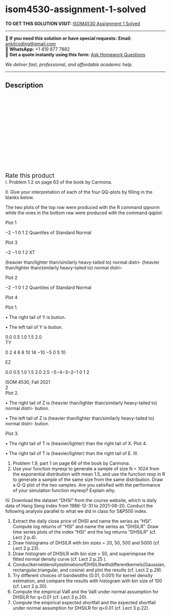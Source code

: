# isom4530-assignment-1-solved
**TO GET THIS SOLUTION VISIT:** [ISOM4530 Assignment 1 Solved](https://www.ankitcodinghub.com/product/isom4530-assignment-1-solved/)


---

📩 **If you need this solution or have special requests:** **Email:** ankitcoding@gmail.com  
📱 **WhatsApp:** +1 419 877 7882  
📄 **Get a quote instantly using this form:** [Ask Homework Questions](https://www.ankitcodinghub.com/services/ask-homework-questions/)

*We deliver fast, professional, and affordable academic help.*

---

<h2>Description</h2>



<div class="kk-star-ratings kksr-auto kksr-align-center kksr-valign-top" data-payload="{&quot;align&quot;:&quot;center&quot;,&quot;id&quot;:&quot;97518&quot;,&quot;slug&quot;:&quot;default&quot;,&quot;valign&quot;:&quot;top&quot;,&quot;ignore&quot;:&quot;&quot;,&quot;reference&quot;:&quot;auto&quot;,&quot;class&quot;:&quot;&quot;,&quot;count&quot;:&quot;0&quot;,&quot;legendonly&quot;:&quot;&quot;,&quot;readonly&quot;:&quot;&quot;,&quot;score&quot;:&quot;0&quot;,&quot;starsonly&quot;:&quot;&quot;,&quot;best&quot;:&quot;5&quot;,&quot;gap&quot;:&quot;4&quot;,&quot;greet&quot;:&quot;Rate this product&quot;,&quot;legend&quot;:&quot;0\/5 - (0 votes)&quot;,&quot;size&quot;:&quot;24&quot;,&quot;title&quot;:&quot;ISOM4530 Assignment 1 Solved&quot;,&quot;width&quot;:&quot;0&quot;,&quot;_legend&quot;:&quot;{score}\/{best} - ({count} {votes})&quot;,&quot;font_factor&quot;:&quot;1.25&quot;}">

<div class="kksr-stars">

<div class="kksr-stars-inactive">
            <div class="kksr-star" data-star="1" style="padding-right: 4px">


<div class="kksr-icon" style="width: 24px; height: 24px;"></div>
        </div>
            <div class="kksr-star" data-star="2" style="padding-right: 4px">


<div class="kksr-icon" style="width: 24px; height: 24px;"></div>
        </div>
            <div class="kksr-star" data-star="3" style="padding-right: 4px">


<div class="kksr-icon" style="width: 24px; height: 24px;"></div>
        </div>
            <div class="kksr-star" data-star="4" style="padding-right: 4px">


<div class="kksr-icon" style="width: 24px; height: 24px;"></div>
        </div>
            <div class="kksr-star" data-star="5" style="padding-right: 4px">


<div class="kksr-icon" style="width: 24px; height: 24px;"></div>
        </div>
    </div>

<div class="kksr-stars-active" style="width: 0px;">
            <div class="kksr-star" style="padding-right: 4px">


<div class="kksr-icon" style="width: 24px; height: 24px;"></div>
        </div>
            <div class="kksr-star" style="padding-right: 4px">


<div class="kksr-icon" style="width: 24px; height: 24px;"></div>
        </div>
            <div class="kksr-star" style="padding-right: 4px">


<div class="kksr-icon" style="width: 24px; height: 24px;"></div>
        </div>
            <div class="kksr-star" style="padding-right: 4px">


<div class="kksr-icon" style="width: 24px; height: 24px;"></div>
        </div>
            <div class="kksr-star" style="padding-right: 4px">


<div class="kksr-icon" style="width: 24px; height: 24px;"></div>
        </div>
    </div>
</div>


<div class="kksr-legend" style="font-size: 19.2px;">
            <span class="kksr-muted">Rate this product</span>
    </div>
    </div>
<div class="page" title="Page 1">
<div class="section">
<div class="layoutArea">
<div class="column">
I. Problem 1.2 on page 63 of the book by Carmona.

II. Give your interpretation of each of the four QQ-plots by filling in the blanks below.

The two plots of the top row were produced with the R command qqnorm while the ones in the bottom row were produced with the command qqplot.

</div>
</div>
<div class="layoutArea">
<div class="column">
Plot 1

−2 −1 0 1 2 Quantiles of Standard Normal

Plot 3

−2 −1 0 1 2 XT

(heavier than/lighter than/similarly heavy-tailed to) normal distri- (heavier than/lighter than/similarly heavy-tailed to) normal distri-

</div>
</div>
<div class="layoutArea">
<div class="column">
Plot 2

−2 −1 0 1 2 Quantiles of Standard Normal

Plot 4

</div>
</div>
<div class="layoutArea">
<div class="column">
Plot 1.

• The right tail of Y is bution.

• The left tail of Y is bution.

</div>
</div>
<div class="layoutArea">
<div class="column">
0.0 0.5 1.0 1.5 2.0

</div>
</div>
</div>
<div class="section">
<div class="layoutArea">
<div class="column">
TY

0 2 4 6 8 10 14 −10 −5 0 5 10

</div>
</div>
<div class="layoutArea">
<div class="column">
EZ

0.0 0.5 1.0 1.5 2.0 2.5 −5−4−3−2−1 0 1 2

</div>
</div>
</div>
</div>
<div class="page" title="Page 2">
<div class="layoutArea">
<div class="column">
ISOM 4530, Fall 2021

</div>
<div class="column">
2

</div>
</div>
<div class="layoutArea">
<div class="column">
Plot 2.

• The right tail of Z is (heavier than/lighter than/similarly heavy-tailed to) normal distri- bution.

• The left tail of Z is (heavier than/lighter than/similarly heavy-tailed to) normal distri- bution.

Plot 3.

• The right tail of T is (heavier/lighter) than the right tail of X. Plot 4.

• The right tail of T is (heavier/lighter) than the right tail of E. III.

<ol>
<li>Problem 1.9, part 1 on page 66 of the book by Carmona.</li>
<li>Use your function myrexp to generate a sample of size N = 1024 from the exponential distribution with mean 1.5, and use the function rexp in R to generate a sample of the same size from the same distribution. Draw a Q-Q plot of the two samples. Are you satisfied with the performance of your simulation function myrexp? Explain why.</li>
</ol>
IV. Download the dataset “DHSI” from the course website, which is daily data of Hang Seng Index from 1986-12-31 to 2021-08-20. Conduct the following analysis parallel to what we did in class for S&amp;P500 index.

<ol>
<li>Extract the daily close price of DHSI and name the series as “HSI”. Compute log returns of “HSI” and name the series as “DHSILR”. Draw time series plots of the index “HSI” and the log returns “DHSILR” (cf. Lect 2 p.4).</li>
<li>Draw histograms of DHSILR with bin sizes = 20, 50, 500 and 5000 (cf. Lect 2 p.23).</li>
<li>Draw histogram of DHSILR with bin size = 50, and superimpose the fitted normal density curve (cf. Lect 2 p.25 ).</li>
<li>ConductkerneldensityestimationofDHSILRwithdifferentkernels(Gaussian,rectangular,triangular, and cosine) and plot the results (cf. Lect 2 p.29).</li>
<li>Try different choices of bandwidths (0.01, 0.001) for kernel density estimation, and compare the results with histogram with bin size of 100 (cf. Lect 2 p.30).</li>
<li>Compute the empirical VaR and the VaR under normal assumption for DHSILR for q=0.01 (cf. Lect 3 p.20).</li>
<li>Compute the empirical expected shortfall and the expected shortfall under normal assumption for DHSILR for q=0.01 (cf. Lect 3 p.22).</li>
</ol>
</div>
</div>
</div>
